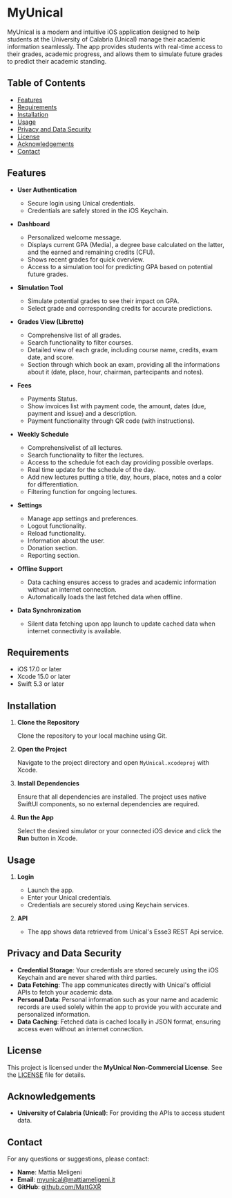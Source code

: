 # MyUnical

MyUnical is a modern and intuitive iOS application designed to help students at the University of Calabria (Unical) manage their academic information seamlessly. The app provides students with real-time access to their grades, academic progress, and allows them to simulate future grades to predict their academic standing.

## Table of Contents

- [Features](#features)
- [Requirements](#requirements)
- [Installation](#installation)
- [Usage](#usage)
- [Privacy and Data Security](#privacy-and-data-security)
- [License](#license)
- [Acknowledgements](#acknowledgements)
- [Contact](#contact)

## Features

- **User Authentication**
  - Secure login using Unical credentials.
  - Credentials are safely stored in the iOS Keychain.

- **Dashboard**
  - Personalized welcome message.
  - Displays current GPA (Media), a degree base calculated on the latter, and the earned and remaining credits (CFU).
  - Shows recent grades for quick overview.
  - Access to a simulation tool for predicting GPA based on potential future grades.

-  **Simulation Tool**
   - Simulate potential grades to see their impact on GPA.
   - Select grade and corresponding credits for accurate predictions.

- **Grades View (Libretto)**
  - Comprehensive list of all grades.
  - Search functionality to filter courses.
  - Detailed view of each grade, including course name, credits, exam date, and score.
  - Section through which book an exam, providing all the informations about it (date, place, hour, chairman, partecipants and notes).

- **Fees**
   - Payments Status.
   - Show invoices list with payment code, the amount, dates (due, payment and issue) and a description.
   - Payment functionality through QR code (with instructions).

- **Weekly Schedule**
   - Comprehensivelist of all lectures.
   - Search functionality to filter the lectures.
   - Access to the schedule fot each day providing possible overlaps.
   - Real time update for the schedule of the day.
   - Add new lectures putting a title, day, hours, place, notes and a color for differentiation.
   - Filtering function for ongoing lectures.

- **Settings**
  - Manage app settings and preferences.
  - Logout functionality.
  - Reload functionality.
  - Information about the user.
  - Donation section.
  - Reporting section.

- **Offline Support**
  - Data caching ensures access to grades and academic information without an internet connection.
  - Automatically loads the last fetched data when offline.
  
- **Data Synchronization**
  - Silent data fetching upon app launch to update cached data when internet connectivity is available.


## Requirements

- iOS 17.0 or later
- Xcode 15.0 or later
- Swift 5.3 or later

## Installation

1. **Clone the Repository**

   Clone the repository to your local machine using Git.

2. **Open the Project**

   Navigate to the project directory and open `MyUnical.xcodeproj` with Xcode.

3. **Install Dependencies**

   Ensure that all dependencies are installed. The project uses native SwiftUI components, so no external dependencies are required.

4. **Run the App**

   Select the desired simulator or your connected iOS device and click the **Run** button in Xcode.

## Usage

1. **Login**

   - Launch the app.
   - Enter your Unical credentials.
   - Credentials are securely stored using Keychain services.

2. **API**

   - The app shows data retrieved from Unical's Esse3 REST Api service.
   


## Privacy and Data Security

- **Credential Storage**: Your credentials are stored securely using the iOS Keychain and are never shared with third parties.
- **Data Fetching**: The app communicates directly with Unical's official APIs to fetch your academic data.
- **Personal Data**: Personal information such as your name and academic records are used solely within the app to provide you with accurate and personalized information.
- **Data Caching**: Fetched data is cached locally in JSON format, ensuring access even without an internet connection.

## License

This project is licensed under the **MyUnical Non-Commercial License**. See the [LICENSE](LICENSE.md) file for details.

## Acknowledgements

- **University of Calabria (Unical)**: For providing the APIs to access student data.

## Contact

For any questions or suggestions, please contact:

- **Name**: Mattia Meligeni
- **Email**: [myunical@mattiameligeni.it](mailto:myunical@mattiameligeni.it)
- **GitHub**: [github.com/MattGXR](https://github.com/MattGXR)
